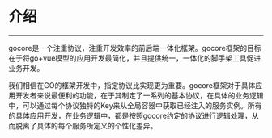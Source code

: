 # 介绍

---

gocore是一个注重协议，注重开发效率的前后端一体化框架。gocore框架的目标在于将go+vue模型的应用开发最简化，并且提供统一，一体化的脚手架工具促进业务开发。

我们相信在GO的框架开发中，指定协议比实现更为重要。gocore框架对于具体应用开发者来说最便利的功能，在于其制定了一系列的基本协议，在具体的业务逻辑中，可以通过每个协议独特的Key来从全局容器中获取已经注入的服务实例。所有的具体应用开发，在业务逻辑中，都是按照gocore约定的协议进行逻辑处理，从而脱离了具体的每个服务所定义的个性化差异。
